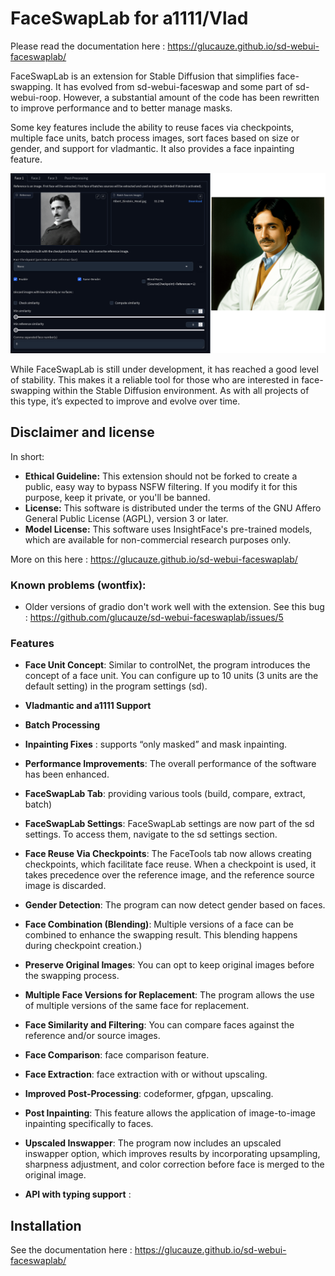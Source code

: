 # FaceSwapLab for a1111/Vlad

Please read the documentation here : https://glucauze.github.io/sd-webui-faceswaplab/

FaceSwapLab is an extension for Stable Diffusion that simplifies face-swapping. It has evolved from sd-webui-faceswap and some part of sd-webui-roop. However, a substantial amount of the code has been rewritten to improve performance and to better manage masks.

Some key features include the ability to reuse faces via checkpoints, multiple face units, batch process images, sort faces based on size or gender, and support for vladmantic. It also provides a face inpainting feature.

![](docs/assets/images/main_interface.png)

While FaceSwapLab is still under development, it has reached a good level of stability. This makes it a reliable tool for those who are interested in face-swapping within the Stable Diffusion environment. As with all projects of this type, it’s expected to improve and evolve over time.

## Disclaimer and license

In short:

+ **Ethical Guideline:** This extension should not be forked to create a public, easy way to bypass NSFW filtering. If you modify it for this purpose, keep it private, or you'll be banned.
+ **License:** This software is distributed under the terms of the GNU Affero General Public License (AGPL), version 3 or later.
+ **Model License:** This software uses InsightFace's pre-trained models, which are available for non-commercial research purposes only.

More on this here : https://glucauze.github.io/sd-webui-faceswaplab/ 

### Known problems (wontfix):

+ Older versions of gradio don't work well with the extension. See this bug : https://github.com/glucauze/sd-webui-faceswaplab/issues/5

### Features

+ **Face Unit Concept**: Similar to controlNet, the program introduces the concept of a face unit. You can configure up to 10 units (3 units are the default setting) in the program settings (sd).

+ **Vladmantic and a1111 Support**

+ **Batch Processing**

+ **Inpainting Fixes** : supports “only masked” and mask inpainting.

+ **Performance Improvements**: The overall performance of the software has been enhanced.

+ **FaceSwapLab Tab**: providing various tools (build, compare, extract, batch)

+ **FaceSwapLab Settings**: FaceSwapLab settings are now part of the sd settings. To access them, navigate to the sd settings section.

+ **Face Reuse Via Checkpoints**: The FaceTools tab now allows creating checkpoints, which facilitate face reuse. When a checkpoint is used, it takes precedence over the reference image, and the reference source image is discarded.

+ **Gender Detection**: The program can now detect gender based on faces.

+ **Face Combination (Blending)**: Multiple versions of a face can be combined to enhance the swapping result. This blending happens during checkpoint creation.)

+ **Preserve Original Images**: You can opt to keep original images before the swapping process.

+ **Multiple Face Versions for Replacement**: The program allows the use of multiple versions of the same face for replacement.

+ **Face Similarity and Filtering**: You can compare faces against the reference and/or source images.

+ **Face Comparison**: face comparison feature.

+ **Face Extraction**: face extraction with or without upscaling.

+ **Improved Post-Processing**: codeformer, gfpgan, upscaling.

+ **Post Inpainting**: This feature allows the application of image-to-image inpainting specifically to faces.

+ **Upscaled Inswapper**: The program now includes an upscaled inswapper option, which improves results by incorporating upsampling, sharpness adjustment, and color correction before face is merged to the original image.

+ **API with typing support** :


## Installation

See the documentation here : https://glucauze.github.io/sd-webui-faceswaplab/